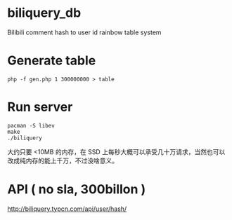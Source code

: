 # biliquery_db
Bilibili comment hash to user id rainbow table system


# Generate table
```php -f gen.php 1 300000000 > table```


# Run server
```
pacman -S libev 
make
./biliquery
```
大约只要 <10MB 的内存，在 SSD 上每秒大概可以承受几十万请求，当然也可以改成纯内存的能上千万，不过没啥意义。

# API ( no sla, 300billon )

http://biliquery.typcn.com/api/user/hash/
